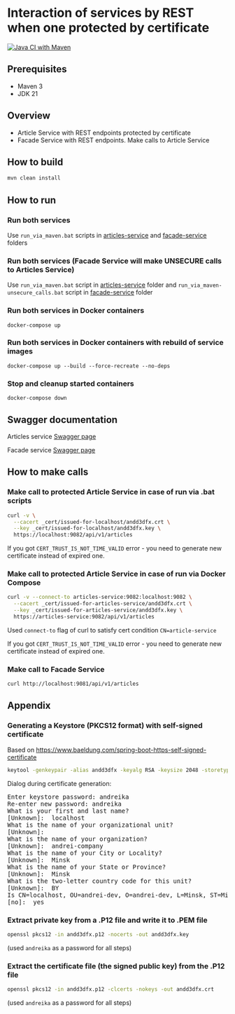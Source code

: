
# Interaction of services by REST when one protected by certificate
[![Java CI with Maven](https://github.com/andrei-punko/services-interaction-sandbox/actions/workflows/maven.yml/badge.svg)](https://github.com/andrei-punko/services-interaction-sandbox/actions/workflows/maven.yml)

## Prerequisites
- Maven 3
- JDK 21

## Overview
- Article Service with REST endpoints protected by certificate
- Facade Service with REST endpoints. Make calls to Article Service

## How to build
```bash
mvn clean install
```

## How to run

### Run both services
Use `run_via_maven.bat` scripts in 
[articles-service](articles-service) and
[facade-service](facade-service) folders

### Run both services (Facade Service will make UNSECURE calls to Articles Service)
Use `run_via_maven.bat` script in
[articles-service](articles-service) folder and
`run_via_maven-unsecure_calls.bat` script in
[facade-service](facade-service) folder

### Run both services in Docker containers
    docker-compose up

### Run both services in Docker containers with rebuild of service images
    docker-compose up --build --force-recreate --no-deps

### Stop and cleanup started containers
    docker-compose down

## Swagger documentation

Articles service [Swagger page](http://localhost:9081/swagger-ui/index.html)

Facade service [Swagger page](https://localhost:9082/swagger-ui/index.html)

## How to make calls

### Make call to protected Article Service in case of run via .bat scripts
```bash
curl -v \
  --cacert _cert/issued-for-localhost/andd3dfx.crt \
  --key _cert/issued-for-localhost/andd3dfx.key \
  https://localhost:9082/api/v1/articles
```

If you got `CERT_TRUST_IS_NOT_TIME_VALID` error - you need to generate new certificate instead of expired one.

### Make call to protected Article Service in case of run via Docker Compose
```bash
curl -v --connect-to articles-service:9082:localhost:9082 \
  --cacert _cert/issued-for-articles-service/andd3dfx.crt \
  --key _cert/issued-for-articles-service/andd3dfx.key \
  https://articles-service:9082/api/v1/articles
```
Used `connect-to` flag of curl to satisfy cert condition `CN=article-service`

If you got `CERT_TRUST_IS_NOT_TIME_VALID` error - you need to generate new certificate instead of expired one.

### Make call to Facade Service
```bash
curl http://localhost:9081/api/v1/articles
```

## Appendix

### Generating a Keystore (PKCS12 format) with self-signed certificate
Based on https://www.baeldung.com/spring-boot-https-self-signed-certificate

```bash
keytool -genkeypair -alias andd3dfx -keyalg RSA -keysize 2048 -storetype PKCS12 -keystore andd3dfx.p12 -validity 1825
```

Dialog during certificate generation:
<pre>
Enter keystore password: andreika
Re-enter new password: andreika
What is your first and last name?
[Unknown]:  localhost
What is the name of your organizational unit?
[Unknown]:  
What is the name of your organization?
[Unknown]:  andrei-company
What is the name of your City or Locality?
[Unknown]:  Minsk
What is the name of your State or Province?
[Unknown]:  Minsk
What is the two-letter country code for this unit?
[Unknown]:  BY
Is CN=localhost, OU=andrei-dev, O=andrei-dev, L=Minsk, ST=Minsk, C=BY correct?
[no]:  yes
</pre>

### Extract private key from a .P12 file and write it to .PEM file
```bash
openssl pkcs12 -in andd3dfx.p12 -nocerts -out andd3dfx.key
```
(used `andreika` as a password for all steps)

### Extract the certificate file (the signed public key) from the .P12 file
```bash
openssl pkcs12 -in andd3dfx.p12 -clcerts -nokeys -out andd3dfx.crt
```
(used `andreika` as a password for all steps)
